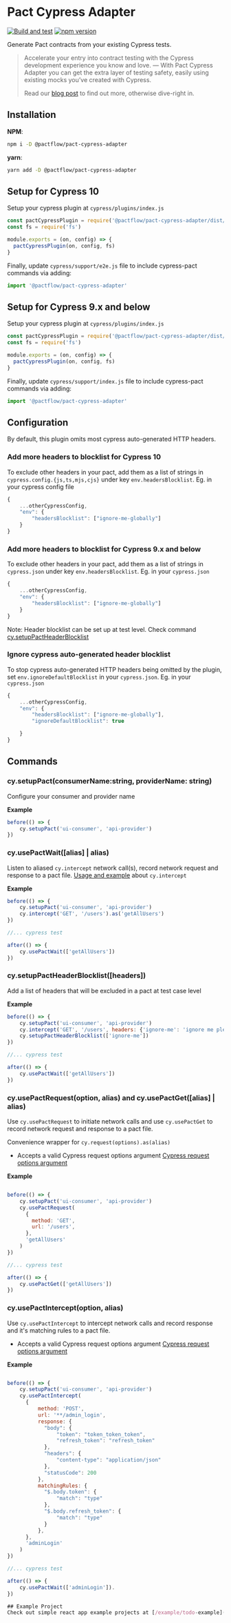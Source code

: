 # Pact Cypress Adapter
[![Build and test](https://github.com/pactflow/cypress-pact-adapter/actions/workflows/test-and-build.yaml/badge.svg)](https://github.com/pactflow/cypress-pact-adapter/actions/workflows/test-and-build.yaml) [![npm version](https://badge.fury.io/js/@pactflow%2Fpact-cypress-adapter.svg)](https://badge.fury.io/js/@pactflow%2Fpact-cypress-adapter)

Generate Pact contracts from your existing Cypress tests. 

> Accelerate your entry into contract testing with the Cypress development experience you know and love. — With Pact Cypress Adapter you can get the extra layer of testing safety, easily using existing mocks you’ve created with Cypress. 
>
> Read our [blog post](https://pactflow.io/blog/use-cypress-in-contract-testing/) to find out more, otherwise dive-right in.

## Installation
**NPM**:
```bash
npm i -D @pactflow/pact-cypress-adapter
```

**yarn**:
```bash
yarn add -D @pactflow/pact-cypress-adapter
```

## Setup for Cypress 10
Setup your cypress plugin at `cypress/plugins/index.js`

```js
const pactCypressPlugin = require('@pactflow/pact-cypress-adapter/dist/plugin')
const fs = require('fs')

module.exports = (on, config) => {
  pactCypressPlugin(on, config, fs)
}
```

Finally, update `cypress/support/e2e.js` file to include cypress-pact commands via adding:
```js
import '@pactflow/pact-cypress-adapter'
```

## Setup for Cypress 9.x and below
Setup your cypress plugin at `cypress/plugins/index.js`

```js
const pactCypressPlugin = require('@pactflow/pact-cypress-adapter/dist/plugin')
const fs = require('fs')

module.exports = (on, config) => {
  pactCypressPlugin(on, config, fs)
}
```

Finally, update `cypress/support/index.js` file to include cypress-pact commands via adding:
```js
import '@pactflow/pact-cypress-adapter'
```

## Configuration
By default, this plugin omits most cypress auto-generated HTTP headers. 

### Add more headers to blocklist for Cypress 10
To exclude other headers in your pact, add them as a list of strings in `cypress.config.{js,ts,mjs,cjs}` under key `env.headersBlocklist`. Eg. in your cypress config file
```js
{
    ...otherCypressConfig,
    "env": {
        "headersBlocklist": ["ignore-me-globally"]
    }
}
```

### Add more headers to blocklist for Cypress 9.x and below
To exclude other headers in your pact, add them as a list of strings in `cypress.json` under key `env.headersBlocklist`. Eg. in your `cypress.json`
```js
{
    ...otherCypressConfig,
    "env": {
        "headersBlocklist": ["ignore-me-globally"]
    }
}
```

Note: Header blocklist can be set up at test level. Check command [cy.setupPactHeaderBlocklist](/#cy.setupPactHeaderBlocklist([headers]))

### Ignore cypress auto-generated header blocklist
To stop cypress auto-generated HTTP headers being omitted by the plugin,  set `env.ignoreDefaultBlocklist` in your `cypress.json`. Eg. in your `cypress.json`
```js
{
    ...otherCypressConfig,
    "env": {
        "headersBlocklist": ["ignore-me-globally"],
        "ignoreDefaultBlocklist": true

    }
}
```

## Commands 
### cy.setupPact(consumerName:string, providerName: string)
Configure your consumer and provider name

**Example**
```js
before(() => {
    cy.setupPact('ui-consumer', 'api-provider')
})
```
### cy.usePactWait([alias] | alias)
Listen to aliased `cy.intercept` network call(s), record network request and response to a pact file.
[Usage and example](https://docs.cypress.io/api/commands/intercept) about `cy.intercept`

**Example**
```js
before(() => {
    cy.setupPact('ui-consumer', 'api-provider')
    cy.intercept('GET', '/users').as('getAllUsers')
})

//... cypress test

after(() => {
    cy.usePactWait(['getAllUsers'])
})

```

### cy.setupPactHeaderBlocklist([headers])
Add a list of headers that will be excluded in a pact at test case level

**Example**
```js
before(() => {
    cy.setupPact('ui-consumer', 'api-provider')
    cy.intercept('GET', '/users', headers: {'ignore-me': 'ignore me please'}).as('getAllUsers')
    cy.setupPactHeaderBlocklist(['ignore-me'])
})

//... cypress test

after(() => {
    cy.usePactWait(['getAllUsers'])
})
```

### cy.usePactRequest(option, alias) and cy.usePactGet([alias] | alias)
Use `cy.usePactRequest` to initiate network calls and use `cy.usePactGet` to record network request and response to a pact file.

Convenience wrapper for `cy.request(options).as(alias)` 

- Accepts a valid Cypress request options argument [Cypress request options argument](https://docs.cypress.io/api/commands/request#Arguments) 

**Example**
```js

before(() => {
    cy.setupPact('ui-consumer', 'api-provider')
    cy.usePactRequest(
      {
        method: 'GET',
        url: '/users',
      },
      'getAllUsers'
    )
})

//... cypress test

after(() => {
    cy.usePactGet(['getAllUsers'])
})

```

### cy.usePactIntercept(option, alias)
Use `cy.usePactIntercept` to intercept network calls and record response and it's matching rules to a pact file.

- Accepts a valid Cypress request options argument [Cypress request options argument](https://docs.cypress.io/api/commands/request#Arguments) 

**Example**
```js

before(() => {
    cy.setupPact('ui-consumer', 'api-provider')
    cy.usePactIntercept(
      {
          method: 'POST',
          url: '**/admin_login',
          response: {
            "body": {
                "token": "token_token_token",
                "refresh_token": "refresh_token"
            },
            "headers": {
                "content-type": "application/json"
            },
            "statusCode": 200
          },
          matchingRules: {
            "$.body.token": {
                "match": "type"
            },
            "$.body.refresh_token": {
                "match": "type"
            }
          },
      },
      'adminLogin'
    )
})

//... cypress test

after(() => {
    cy.usePactWait(['adminLogin']).
})

## Example Project
Check out simple react app example projects at [/example/todo-example](/example/todo-example/). Example contains examples for Cypress 10.x and Cypress 9.x.
